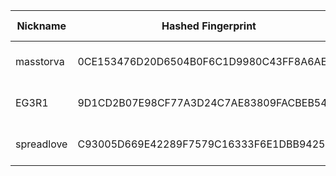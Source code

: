 | Nickname |  Hashed Fingerprint	| Or Addresses | Contact | Running | Flags | Last Seen | First Seen | Last Restarted | Advertised Bandwidth | Platform | Version | Version Status | Recommended Version | Verified hostnames | Exit policy |
|---|---|---|---|---|---|---|---|---|---|---|---|---|---|---|---|
|masstorva | 0CE153476D20D6504B0F6C1D9980C43FF8A6AE7A | ["107.175.245.254:9001"] | wxw at safe-mail dot net | true | Running, Valid | 2025-09-10 03:00:00 | 2025-09-10 00:00:00 | 2025-09-09 23:21:01 | 0 | Tor 0.4.8.17 on Linux | 0.4.8.17 | recommended | true | ["rack107-175-245-254va.dmzdns.com"] | ["reject *:*"]|
|EG3R1 | 9D1CD2B07E98CF77A3D24C7AE83809FACBEB547E | ["149.104.105.130:9001"] | node344 at protonmail | true | Running, V2Dir, Valid | 2025-09-10 03:00:00 | 2025-09-10 02:00:00 | 2025-09-10 01:28:14 | 0 | Tor 0.4.8.17 on Linux | 0.4.8.17 | recommended | true | N/A | ["reject *:*"]|
|spreadlove | C93005D669E42289F7579C16333F6E1DBB9425D7 | ["198.58.164.105:9001"] | nocontact@gmai.com | true | Running, V2Dir, Valid | 2025-09-10 03:00:00 | 2025-09-10 03:00:00 | 2025-09-10 02:14:16 | 195584 | Tor 0.4.8.17 on Linux | 0.4.8.17 | recommended | true | N/A | ["reject *:*"]|

